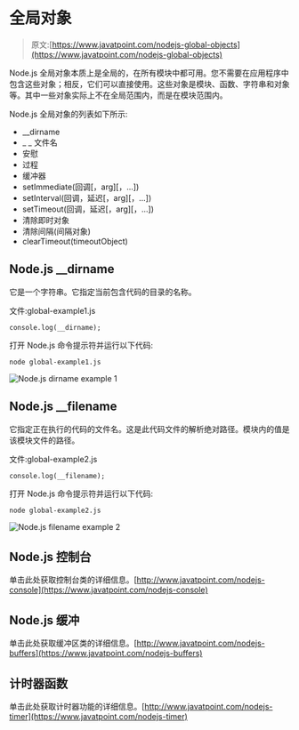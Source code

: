 # 全局对象

> 原文:[https://www.javatpoint.com/nodejs-global-objects](https://www.javatpoint.com/nodejs-global-objects)

Node.js 全局对象本质上是全局的，在所有模块中都可用。您不需要在应用程序中包含这些对象；相反，它们可以直接使用。这些对象是模块、函数、字符串和对象等。其中一些对象实际上不在全局范围内，而是在模块范围内。

Node.js 全局对象的列表如下所示:

*   __dirname
*   _ _ 文件名
*   安慰
*   过程
*   缓冲器
*   setImmediate(回调[，arg][，...])
*   setInterval(回调，延迟[，arg][，...])
*   setTimeout(回调，延迟[，arg][，...])
*   清除即时对象
*   清除间隔(间隔对象)
*   clearTimeout(timeoutObject)

## Node.js __dirname

它是一个字符串。它指定当前包含代码的目录的名称。

文件:global-example1.js

```
console.log(__dirname); 

```

打开 Node.js 命令提示符并运行以下代码:

```
node global-example1.js 

```

![Node.js dirname example 1](../Images/ea3627bbfa035de03a51d0df4a249c27.png)

## Node.js __filename

它指定正在执行的代码的文件名。这是此代码文件的解析绝对路径。模块内的值是该模块文件的路径。

文件:global-example2.js

```
console.log(__filename); 

```

打开 Node.js 命令提示符并运行以下代码:

```
node global-example2.js 

```

![Node.js filename example 2](../Images/4f5341f75908b717c5db6343a7fac2b9.png)

## Node.js 控制台

单击此处获取控制台类的详细信息。[http://www.javatpoint.com/nodejs-console](https://www.javatpoint.com/nodejs-console)

## Node.js 缓冲

单击此处获取缓冲区类的详细信息。[http://www.javatpoint.com/nodejs-buffers](https://www.javatpoint.com/nodejs-buffers)

## 计时器函数

单击此处获取计时器功能的详细信息。[http://www.javatpoint.com/nodejs-timer](https://www.javatpoint.com/nodejs-timer)